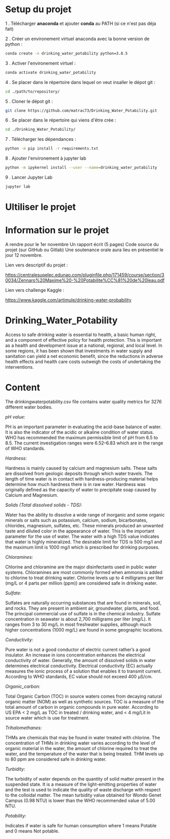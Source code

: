 # Setup du projet

1 . Télécharger **anaconda** et ajouter **conda** au PATH (si ce n'est pas déja fait)

2 . Créer un environement virtuel anaconda avec la bonne version de python :
``` bash
conda create -n drinking_water_potability python=3.8.5
```
3 . Activer l'environement virtuel :
``` bash
conda activate drinking_water_potability
```
4 . Se placer dans le répertoire dans lequel on veut insaller le dépot git :
``` bash
cd ./path/to/repository/
```
5 . Cloner le dépot git :
``` bash
git clone https://github.com/matrac73/Drinking_Water_Potability.git
```
6 . Se placer dans le répertoire qui viens d'être crée :
``` bash
cd ./Drinking_Water_Potability/
```
7 . Télécharger les dépendances :
``` bash
python -m pip install -r requirements.txt
```
8 . Ajouter l'environement à jupyter lab
``` bash
python -m ipykernel install --user --name=drinking_water_potability
```
9 . Lancer Jupyter Lab
``` bash
jupyter lab
```

# Ultiliser le projet



# Information sur le projet

A rendre pour le 1er novembre
Un rapport écrit (5 pages)
Code source du projet (sur GitHub ou Gitlab)
Une soutenance orale aura lieu en présentiel le jour 12 novembre.

Lien vers descriptif du projet :

https://centralesupelec.edunao.com/pluginfile.php/171459/course/section/30034/Zennaro%20Maxime%20-%20Potabilite%CC%81%20de%20leau.pdf

Lien vers challenge Kaggle :

https://www.kaggle.com/artimule/drinking-water-probability

# Drinking_Water_Potability
Access to safe drinking water is essential to health, a basic human right, and a component of effective policy for health protection. This is important as a health and development issue at a national, regional, and local level. In some regions, it has been shown that investments in water supply and sanitation can yield a net economic benefit, since the reductions in adverse health effects and health care costs outweigh the costs of undertaking the interventions.

# Content
The drinkingwaterpotability.csv file contains water quality metrics for 3276 different water bodies.

*pH value:*

PH is an important parameter in evaluating the acid-base balance of water. It is also the indicator of the acidic or alkaline condition of water status. WHO has recommended the maximum permissible limit of pH from 6.5 to 8.5. The current investigation ranges were 6.52–6.83 which are in the range of WHO standards.

*Hardness:*

Hardness is mainly caused by calcium and magnesium salts. These salts are dissolved from geologic deposits through which water travels. The length of time water is in contact with hardness-producing material helps determine how much hardness there is in raw water. Hardness was originally defined as the capacity of water to precipitate soap caused by Calcium and Magnesium.

*Solids (Total dissolved solids - TDS):*

Water has the ability to dissolve a wide range of inorganic and some organic minerals or salts such as potassium, calcium, sodium, bicarbonates, chlorides, magnesium, sulfates, etc. These minerals produced an unwanted taste and diluted color in the appearance of water. This is the important parameter for the use of water. The water with a high TDS value indicates that water is highly mineralized. The desirable limit for TDS is 500 mg/l and the maximum limit is 1000 mg/l which is prescribed for drinking purposes.

*Chloramines:*

Chlorine and chloramine are the major disinfectants used in public water systems. Chloramines are most commonly formed when ammonia is added to chlorine to treat drinking water. Chlorine levels up to 4 milligrams per liter (mg/L or 4 parts per million (ppm)) are considered safe in drinking water.

*Sulfate:*

Sulfates are naturally occurring substances that are found in minerals, soil, and rocks. They are present in ambient air, groundwater, plants, and food. The principal commercial use of sulfate is in the chemical industry. Sulfate concentration in seawater is about 2,700 milligrams per liter (mg/L). It ranges from 3 to 30 mg/L in most freshwater supplies, although much higher concentrations (1000 mg/L) are found in some geographic locations.

*Conductivity:*

Pure water is not a good conductor of electric current rather’s a good insulator. An increase in ions concentration enhances the electrical conductivity of water. Generally, the amount of dissolved solids in water determines electrical conductivity. Electrical conductivity (EC) actually measures the ionic process of a solution that enables it to transmit current. According to WHO standards, EC value should not exceed 400 μS/cm.

*Organic_carbon:*

Total Organic Carbon (TOC) in source waters comes from decaying natural organic matter (NOM) as well as synthetic sources. TOC is a measure of the total amount of carbon in organic compounds in pure water. According to US EPA < 2 mg/L as TOC in treated / drinking water, and < 4 mg/Lit in source water which is use for treatment.

*Trihalomethanes:*

THMs are chemicals that may be found in water treated with chlorine. The concentration of THMs in drinking water varies according to the level of organic material in the water, the amount of chlorine required to treat the water, and the temperature of the water that is being treated. THM levels up to 80 ppm are considered safe in drinking water.

*Turbidity:*

The turbidity of water depends on the quantity of solid matter present in the suspended state. It is a measure of the light-emitting properties of water and the test is used to indicate the quality of waste discharge with respect to the colloidal matter. The mean turbidity value obtained for Wondo Genet Campus (0.98 NTU) is lower than the WHO recommended value of 5.00 NTU.

*Potability:*

Indicates if water is safe for human consumption where 1 means Potable and 0 means Not potable.
